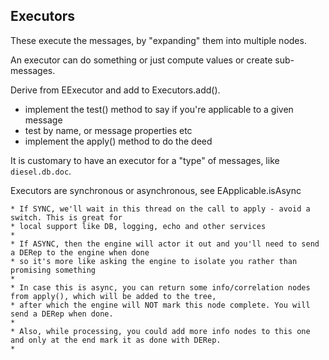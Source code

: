 ## Executors

These execute the messages, by "expanding" them into multiple nodes.

An executor can do something or just compute values or create sub-messages.

Derive from EExecutor and add to Executors.add().
- implement the test() method to say if you're applicable to a given message
 - test by name, or message properties etc
- implement the apply() method to do the deed

It is customary to have an executor for a "type" of messages, like `diesel.db.doc`.

Executors are synchronous or asynchronous, see EApplicable.isAsync

    * If SYNC, we'll wait in this thread on the call to apply - avoid a switch. This is great for
    * local support like DB, logging, echo and other services
    *
    * If ASYNC, then the engine will actor it out and you'll need to send a DERep to the engine when done
    * so it's more like asking the engine to isolate you rather than promising something
    *
    * In case this is async, you can return some info/correlation nodes from apply(), which will be added to the tree,
    * after which the engine will NOT mark this node complete. You will send a DERep when done.
    *
    * Also, while processing, you could add more info nodes to this one and only at the end mark it as done with DERep.
    *

